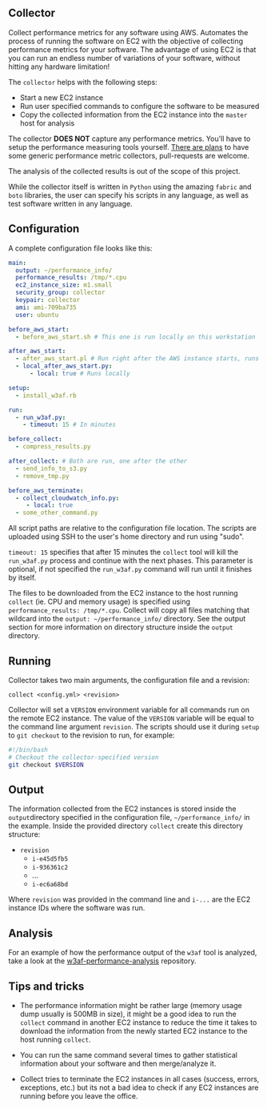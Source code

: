 ## Collector

Collect performance metrics for any software using AWS. Automates the process of running the software on EC2 with the objective of collecting performance metrics for your software. The advantage of using EC2 is that you can run an endless number of variations of your software, without hitting any hardware limitation!

The `collector` helps with the following steps:
 * Start a new EC2 instance
 * Run user specified commands to configure the software to be measured
 * Copy the collected information from the EC2 instance into the `master` host for analysis
 
The collector **DOES NOT** capture any performance metrics. You'll have to setup the performance measuring tools yourself. [There are plans](https://github.com/andresriancho/collector/issues/1) to have some generic performance metric collectors, pull-requests are welcome.

The analysis of the collected results is out of the scope of this project.

While the collector itself is written in `Python` using the amazing `fabric` and `boto` libraries, the user can specify his scripts in any language, as well as test software written in any language.

## Configuration

A complete configuration file looks like this:

```yaml
main:
  output: ~/performance_info/
  performance_results: /tmp/*.cpu
  ec2_instance_size: m1.small
  security_group: collector
  keypair: collector
  ami: ami-709ba735
  user: ubuntu

before_aws_start:
  - before_aws_start.sh # This one is run locally on this workstation

after_aws_start:
  - after_aws_start.pl # Run right after the AWS instance starts, runs remotely
  - local_after_aws_start.py:
      - local: true # Runs locally

setup:
  - install_w3af.rb

run:
  - run_w3af.py:
    - timeout: 15 # In minutes

before_collect:
  - compress_results.py

after_collect: # Both are run, one after the other
  - send_info_to_s3.py
  - remove_tmp.py

before_aws_terminate:
  - collect_cloudwatch_info.py:
     - local: true
  - some_other_command.py
```

All script paths are relative to the configuration file location. The scripts are uploaded using SSH to the user's home directory and run using "sudo".

`timeout: 15` specifies that after 15 minutes the `collect` tool will kill the `run_w3af.py` process and continue with the next phases. This parameter is optional, if not specified the `run_w3af.py` command will run until it finishes by itself.

The files to be downloaded from the EC2 instance to the host running `collect` (ie. CPU and memory usage) is specified using `performance_results: /tmp/*.cpu`. Collect will copy all files matching that wildcard into the `output: ~/performance_info/` directory. See the output section for more information on directory structure inside the `output` directory.

## Running

Collector takes two main arguments, the configuration file and a revision:
```console
collect <config.yml> <revision>
```

Collector will set a `VERSION` environment variable for all commands run on the remote EC2 instance. The value of the `VERSION` variable will be equal to the command line argument `revision`. The scripts should use it during `setup` to `git checkout` to the revision to run, for example:

```bash
#!/bin/bash
# Checkout the collector-specified version
git checkout $VERSION
```

## Output

The information collected from the EC2 instances is stored inside the `output`directory specified in the configuration file, `~/performance_info/` in the example. Inside the provided directory `collect` create this directory structure:
 * `revision`
   * `i-e45d5fb5`
   * `i-936361c2`
   * ...
   * `i-ec6a68bd`

Where `revision` was provided in the command line and `i-...` are the EC2 instance IDs where the software was run.

## Analysis

For an example of how the performance output of the `w3af` tool is analyzed, take a look at the [w3af-performance-analysis](https://github.com/andresriancho/w3af-performance-analysis) repository.

## Tips and tricks

 * The performance information might be rather large (memory usage dump usually is 500MB in size), it might be a good idea to run the `collect` command in another EC2 instance to reduce the time it takes to download the information from the newly started EC2 instance to the host running `collect`.

 * You can run the same command several times to gather statistical information about your software and then merge/analyze it.

 * Collect tries to terminate the EC2 instances in all cases (success, errors, exceptions, etc.) but its not a bad idea to check if any EC2 instances are running before you leave the office.